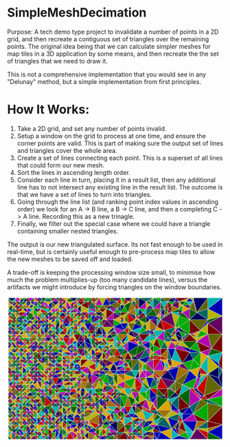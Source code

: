 SimpleMeshDecimation
====================

Purpose: A tech demo type project to invalidate a number of points in a 2D grid, and then recreate a contiguous set of triangles over the remaining points. The original idea being that we can calculate simpler meshes for map tiles in a 3D application by some means, and then recreate the the set of triangles that we need to draw it.

This is not a comprehensive implementation that you would see in any "Delunay" method, but a simple implementation from first principles.

How It Works:
=============
1. Take a 2D grid, and set any number of points invalid.
2. Setup a window on the grid to process at one time, and ensure the corner points are valid. This is part of making sure the output set of lines and triangles cover the whole area.
3. Create a set of lines connecting each point. This is a superset of all lines that could form our new mesh.
4. Sort the lines in ascending length order.
5. Consider each line in turn, placing it in a result list, then any additional line has to not intersect any existing line in the result list. The outcome is that we have a set of lines to turn into triangles.
6. Going through the line list (and ranking point index values in ascending order) we look for an A -> B line, a B -> C line, and then a completing C -> A line. Recording this as a new trinagle.
7. Finally, we filter out the special case where we could have a triangle containing smaller nested triangles.

The output is our new triangulated surface. Its not fast enough to be used in real-time, but is certainly useful enough to pre-process map tiles to allow the new meshes to be saved off and loaded.

A trade-off is keeping the processing window size small, to minimise how much the problem multiplies-up (too many candidate lines), versus the artifacts we might introduce by forcing triangles on the window boundaries.

![output](./output_x800.png)
